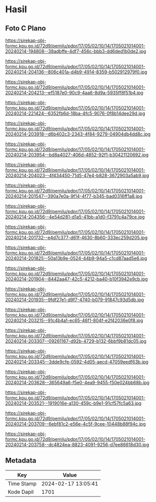 # Hasil

## Foto C Plano

https://sirekap-obj-formc.kpu.go.id/72d9/pemilu/pdpr/17/05/02/10/14/1705021014001-20240214-194808--38adbffe-4df7-456c-bbb3-dd6ded1b0de2.jpg

https://sirekap-obj-formc.kpu.go.id/72d9/pemilu/pdpr/17/05/02/10/14/1705021014001-20240214-204136--806c401a-d4b9-4914-8359-b502912979f0.jpg

https://sirekap-obj-formc.kpu.go.id/72d9/pemilu/pdpr/17/05/02/10/14/1705021014001-20240214-204213--ef5187e0-90c9-4aa6-8d9a-5935ff8f51b4.jpg

https://sirekap-obj-formc.kpu.go.id/72d9/pemilu/pdpr/17/05/02/10/14/1705021014001-20240214-221424--6352fb6d-18ba-4fc5-9076-0f8b14dee29d.jpg

https://sirekap-obj-formc.kpu.go.id/72d9/pemilu/pdpr/17/05/02/10/14/1705021014001-20240214-203918--d6b402c3-2343-4f84-9279-04904db4dd8c.jpg

https://sirekap-obj-formc.kpu.go.id/72d9/pemilu/pdpr/17/05/02/10/14/1705021014001-20240214-203954--bd8a4027-406d-4852-92f1-b30421120692.jpg

https://sirekap-obj-formc.kpu.go.id/72d9/pemilu/pdpr/17/05/02/10/14/1705021014001-20240214-204023--4f434450-71d5-47e4-b828-3672903a5ab9.jpg

https://sirekap-obj-formc.kpu.go.id/72d9/pemilu/pdpr/17/05/02/10/14/1705021014001-20240214-201547--390a7e0a-9f14-4f77-b345-bad0316ff1a8.jpg

https://sirekap-obj-formc.kpu.go.id/72d9/pemilu/pdpr/17/05/02/10/14/1705021014001-20240214-204356--4e54d281-d1a5-41bb-a1d0-f3791c4a79ce.jpg

https://sirekap-obj-formc.kpu.go.id/72d9/pemilu/pdpr/17/05/02/10/14/1705021014001-20240214-201732--e4d7c377-d61f-4630-8b60-333ec259d205.jpg

https://sirekap-obj-formc.kpu.go.id/72d9/pemilu/pdpr/17/05/02/10/14/1705021014001-20240214-201825--50a13b9e-0524-44b9-94a5-c1cd87aad5e6.jpg

https://sirekap-obj-formc.kpu.go.id/72d9/pemilu/pdpr/17/05/02/10/14/1705021014001-20240214-201904--8442aa47-42c5-4212-ba40-b10f3942e9cb.jpg

https://sirekap-obj-formc.kpu.go.id/72d9/pemilu/pdpr/17/05/02/10/14/1705021014001-20240214-201935--9fdf27e1-d9f7-4740-b079-91847c93d5db.jpg

https://sirekap-obj-formc.kpu.go.id/72d9/pemilu/pdpr/17/05/02/10/14/1705021014001-20240214-203215--91c4b4a1-ec65-46f1-804f-e2f42036e0f8.jpg

https://sirekap-obj-formc.kpu.go.id/72d9/pemilu/pdpr/17/05/02/10/14/1705021014001-20240214-203307--09261167-d92b-4729-b132-6bbf9b81dc05.jpg

https://sirekap-obj-formc.kpu.go.id/72d9/pemilu/pdpr/17/05/02/10/14/1705021014001-20240214-203345--3dde9cfe-0592-4d05-aecd-47059eedf63b.jpg

https://sirekap-obj-formc.kpu.go.id/72d9/pemilu/pdpr/17/05/02/10/14/1705021014001-20240214-203628--365649a6-f5e0-4ea9-9455-f50e024bb68b.jpg

https://sirekap-obj-formc.kpu.go.id/72d9/pemilu/pdpr/17/05/02/10/14/1705021014001-20240214-203521--1919016e-a130-459c-b9e1-91cf57fc5a63.jpg

https://sirekap-obj-formc.kpu.go.id/72d9/pemilu/pdpr/17/05/02/10/14/1705021014001-20240214-203709--6ebf81c2-e56e-4c5f-9cee-10448b88f94c.jpg

https://sirekap-obj-formc.kpu.go.id/72d9/pemilu/pdpr/17/05/02/10/14/1705021014001-20240214-203758--dc4824ea-8823-4091-9256-d7ee86618d30.jpg


## Metadata

| Key        | Value               |
| ---------- | ------------------- |
| Time Stamp | 2024-02-17 13:05:41 |
| Kode Dapil | 1701                |




